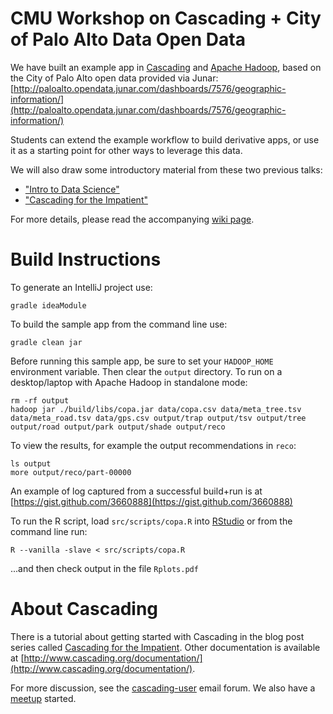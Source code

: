 CMU Workshop on Cascading + City of Palo Alto Data Open Data
============================================================
We have built an example app in [Cascading](http://www.cascading.org/) and [Apache Hadoop](http://hadoop.apache.org/), based on the City of Palo Alto open data provided via Junar: [http://paloalto.opendata.junar.com/dashboards/7576/geographic-information/](http://paloalto.opendata.junar.com/dashboards/7576/geographic-information/)

Students can extend the example workflow to build derivative apps, or use it as a starting point for other ways to leverage this data.

We will also draw some introductory material from these two previous talks:

* ["Intro to Data Science"](http://www.slideshare.net/pacoid/intro-to-data-science-for-enterprise-big-data)
* ["Cascading for the Impatient"](http://www.slideshare.net/pacoid/cascading-for-the-impatient)

For more details, please read the accompanying [wiki page](https://github.com/Cascading/CoPA/wiki).


Build Instructions
==================
To generate an IntelliJ project use:

    gradle ideaModule

To build the sample app from the command line use:

    gradle clean jar

Before running this sample app, be sure to set your `HADOOP_HOME` environment variable. Then clear the `output` directory. To run on a desktop/laptop with Apache Hadoop in standalone mode:

    rm -rf output
    hadoop jar ./build/libs/copa.jar data/copa.csv data/meta_tree.tsv data/meta_road.tsv data/gps.csv output/trap output/tsv output/tree output/road output/park output/shade output/reco

To view the results, for example the output recommendations in `reco`:

    ls output
    more output/reco/part-00000

An example of log captured from a successful build+run is at [https://gist.github.com/3660888](https://gist.github.com/3660888)

To run the R script, load `src/scripts/copa.R` into [RStudio](http://rstudio.org/) or from the command line run:

    R --vanilla -slave < src/scripts/copa.R

...and then check output in the file `Rplots.pdf`

About Cascading
===============
There is a tutorial about getting started with Cascading in the blog post series called [Cascading for the Impatient](http://www.cascading.org/category/impatient/). Other documentation is available at [http://www.cascading.org/documentation/](http://www.cascading.org/documentation/).

For more discussion, see the [cascading-user](https://groups.google.com/forum/?fromgroups#!forum/cascading-user) email forum. We also have a [meetup](http://www.meetup.com/cascading/) started.

